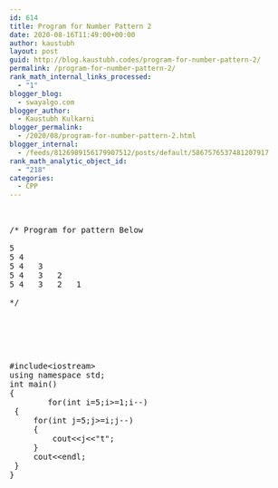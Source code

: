 ```yaml
---
id: 614
title: Program for Number Pattern 2
date: 2020-08-16T11:49:00+00:00
author: kaustubh
layout: post
guid: http://blog.kaustubh.codes/program-for-number-pattern-2/
permalink: /program-for-number-pattern-2/
rank_math_internal_links_processed:
  - "1"
blogger_blog:
  - swayalgo.com
blogger_author:
  - Kaustubh Kulkarni
blogger_permalink:
  - /2020/08/program-for-number-pattern-2.html
blogger_internal:
  - /feeds/8126989156179907512/posts/default/5867576537481207917
rank_math_analytic_object_id:
  - "218"
categories:
  - CPP
---
```

<pre><br /><br />/* Program for pattern Below<br /><br />5	<br />5	4	<br />5	4	3	<br />5	4	3	2	<br />5	4	3	2	1	<br /><br />*/<br /><br /><br /><br /><br /><br /><br />#include&lt;iostream><br />using namespace std;<br />int main()<br />{<br />		for(int i=5;i>=1;i--)<br />	{<br />		for(int j=5;j>=i;j--)<br />		{<br />			cout&lt;&lt;j&lt;&lt;"t";<br />		}<br />		cout&lt;&lt;endl;<br />	}<br />}<br /><br /><br /><br /></pre>